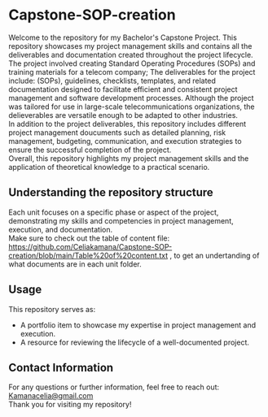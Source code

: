 # Capstone-SOP-creation
Welcome to the repository for my Bachelor's Capstone Project. This repository showcases my project management skills and contains all the deliverables and documentation created throughout the project lifecycle. The project involved creating Standard Operating Procedures (SOPs) and training materials for a telecom company; The deliverables for the project include: (SOPs), guidelines, checklists, templates, and related documentation designed to facilitate efficient and consistent project management and software development processes. Although the project was tailored for use in large-scale telecommunications organizations, the delieverables are versatile enough to be adapted to other industries. <br>
In addition to the project deliverables, this repository includes different project management doucuments such as detailed planning, risk management, budgeting, communication, and execution strategies to ensure the successful completion of the project. <br>
Overall, this repository highlights my project management skills and the application of theoretical knowledge to a practical scenario.<br>
## Understanding the repository structure
Each unit focuses on a specific phase or aspect of the project, demonstrating my skills and competencies in project management, execution, and documentation. <br>
Make sure to check out the table of content file: https://github.com/Celiakamana/Capstone-SOP-creation/blob/main/Table%20of%20content.txt , to get an undertanding of what documents are in each unit folder.
## Usage
This repository serves as:
- A portfolio item to showcase my expertise in project management and execution.
- A resource for reviewing the lifecycle of a well-documented project.
## Contact Information
For any questions or further information, feel free to reach out: Kamanacelia@gmail.com <br>
Thank you for visiting my repository!

